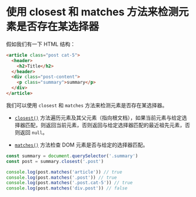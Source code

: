 # 使用 closest 和 matches 方法来检测元素是否存在某选择器

假如我们有一下 HTML 结构：

```html
<article class="post cat-5">
  <header>
    <h2>Title</h2>
  </header>
  <div class="post-content">
    <p class="summary">summary</p>
  </div>
</article>
```

我们可以使用 `closest` 和 `matches` 方法来检测元素是否存在某选择器。

- [`closest()`](https://developer.mozilla.org/en-US/docs/Web/API/Element/closest) 方法遍历元素及其父元素（指向根文档），如果当前元素与给定选择器匹配，则返回当前元素，否则返回与给定选择器匹配的最近祖先元素，否则返回 `null`。

- [`matches()`](https://developer.mozilla.org/en-US/docs/Web/API/Element/matches) 方法检查 DOM 元素是否与给定的选择器匹配。

```js
const summary = document.querySelector('.summary')
const post = summary.closest('.post')

console.log(post.matches('article')) // true
console.log(post.matches('.post')) // true
console.log(post.matches('.post.cat-5')) // true
console.log(post.matches('div.post')) // false
```
